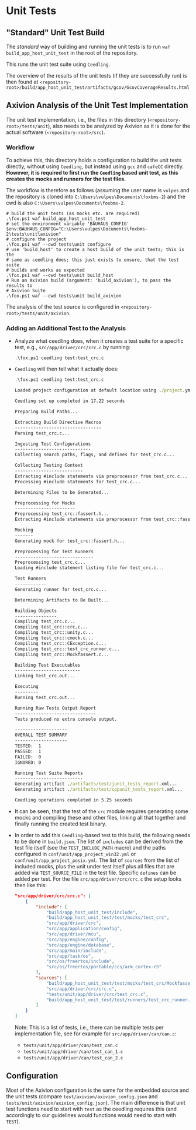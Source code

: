 # Unit Tests

## "Standard" Unit Test Build

The *standard* way of building and running the unit tests is to run
``waf build_app_host_unit_test`` in the root of the repository.

This runs the unit test suite using ``Ceedling``.

The overview of the results of the unit tests (if they are successfully run) is
then found at
``<repository-root>/build/app_host_unit_test/artifacts/gcov/GcovCoverageResults.html``

## Axivion Analysis of the Unit Test Implementation

The unit test implementation, i.e., the files in this directory
(``<repository-root>/tests/unit``), also needs to be analyzed by Axivion as it
is done for the actual software (``<repository-root>/src``).

### Workflow

To achieve this, this directory holds a configuration to build the unit tests
directly, without using ``Ceedling``, but instead using ``gcc`` and ``cafeCC``
directly.
**However, it is required to first run the ``Ceedling`` based unit test, as this
creates the mocks and runners for the test files.**

The workflow is therefore as follows (assuming the user name is ``vulpes`` and
the repository is cloned into ``C:\Users\vulpes\Documents\foxbms-2``) and
the cwd is also ``C:\Users\vulpes\Documents\foxbms-2``.

```pwsh
# build the unit tests (as mocks etc. are required)
.\fox.ps1 waf build_app_host_unit_test
# set the environment variable 'BAUHAUS_CONFIG'
$env:BAUHAUS_CONFIG="C:\Users\vulpes\Documents\foxbms-2\tests\unit\axivion"
# configure the project
.\fox.ps1 waf --cwd tests\unit configure
# use 'build_host' to create a host build of the unit tests; this is the
# same as ceedling does; this just exists to ensure, that the test suite
# builds and works as expected
.\fox.ps1 waf --cwd tests\unit build_host
# Run an Axivion build (argument: 'build_axivion'), to pass the results to
# Axivion Suite
.\fox.ps1 waf --cwd tests\unit build_axivion
```

The analysis of the test source is configured in
``<repository-root>/tests/unit/axivion``.

### Adding an Additional Test to the Analysis

- Analyze what ceedling does, when it creates a test suite for a specific test,
  e.g., ``src/app/driver/crc/crc.c`` by running:

  ```pwsh
  .\fox.ps1 ceedling test:test_crc.c
  ```

- ``Ceedling`` will then tell what it actually does:

  ```cmd
  .\fox.ps1 ceedling test:test_crc.c

  Loaded project configuration at default location using ./project.yml

  Ceedling set up completed in 17.22 seconds

  Preparing Build Paths...

  Extracting Build Directive Macros
  ---------------------------------
  Parsing test_crc.c...

  Ingesting Test Configurations
  -----------------------------
  Collecting search paths, flags, and defines for test_crc.c...

  Collecting Testing Context
  --------------------------
  Extracting #include statements via preprocessor from test_crc.c...
  Processing #include statements for test_crc.c...

  Determining Files to be Generated...

  Preprocessing for Mocks
  -----------------------
  Preprocessing test_crc::fassert.h...
  Extracting #include statements via preprocessor from test_crc::fassert.h...

  Mocking
  -------
  Generating mock for test_crc::fassert.h...

  Preprocessing for Test Runners
  ------------------------------
  Preprocessing test_crc.c...
  Loading #include statement listing file for test_crc.c...

  Test Runners
  ------------
  Generating runner for test_crc.c...

  Determining Artifacts to Be Built...

  Building Objects
  ----------------
  Compiling test_crc.c...
  Compiling test_crc::crc.c...
  Compiling test_crc::unity.c...
  Compiling test_crc::cmock.c...
  Compiling test_crc::CException.c...
  Compiling test_crc::test_crc_runner.c...
  Compiling test_crc::Mockfassert.c...

  Building Test Executables
  -------------------------
  Linking test_crc.out...

  Executing
  ---------
  Running test_crc.out...

  Running Raw Tests Output Report
  -------------------------------
  Tests produced no extra console output.

  --------------------
  OVERALL TEST SUMMARY
  --------------------
  TESTED:  1
  PASSED:  1
  FAILED:  0
  IGNORED: 0

  Running Test Suite Reports
  --------------------------
  Generating artifact ./artifacts/test/junit_tests_report.xml...
  Generating artifact ./artifacts/test/cppunit_tests_report.xml...

  Ceedling operations completed in 5.25 seconds
  ```

- It can be seen, that the test of the ``crc`` module requires generating some
  mocks and compiling these and other files, linking all that together and
  finally running the created test binary.
- In order to add this ``Ceedling``-based test to this build, the following
  needs to be done in ``build.json``.
  The list of ``includes`` can be derived from the test file itself (see the
  ``TEST_INCLUDE_PATH`` macro) and the paths configured in
  ``conf/unit/app_project_win32.yml`` or ``conf/unit/app_project_posix.yml``.
  The list of ``sources`` from the list of included mocks, plus the unit under
  test itself plus all files that are added via ``TEST_SOURCE_FILE`` in the
  test file.
  Specific ``defines`` can be added per test.
  For the file ``src/app/driver/crc/crc.c`` the setup looks then like this:

  ```json
  "src/app/driver/crc/crc.c": [
      {
          "include": [
              "build/app_host_unit_test/include",
              "build/app_host_unit_test/test/mocks/test_crc",
              "src/app/driver/crc",
              "src/app/application/config",
              "src/app/driver/mcu",
              "src/app/engine/config",
              "src/app/engine/database",
              "src/app/main/include",
              "src/app/task/os",
              "src/os/freertos/include",
              "src/os/freertos/portable/ccs/arm_cortex-r5"
          ],
          "sources": [
              "build/app_host_unit_test/test/mocks/test_crc/Mockfassert.c",
              "src/app/driver/crc/crc.c",
              "tests/unit/app/driver/crc/test_crc.c",
              "build/app_host_unit_test/test/runners/test_crc_runner.c"
          ]
      }
  ]
  ```

  Note: This is a list of tests, i.e., there can be multiple tests per
  implementation file, see for example for ``src/app/driver/can/can.c``:

  - ``tests/unit/app/driver/can/test_can.c``
  - ``tests/unit/app/driver/can/test_can_1.c``
  - ``tests/unit/app/driver/can/test_can_2.c``

## Configuration

Most of the Axivion configuration is the same for the embedded source and the
unit tests (compare ``test/axivion/axivion_config.json`` and
``tests/unit/axivion/axivion_config.json``).
The main difference is that unit test functions need to start with ``test`` as
the ceedling requires this (and accordingly to our guidelines would functions
would need to start with ``TEST``).
